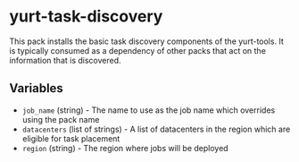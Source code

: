 # yurt-task-discovery

This pack installs the basic task discovery components of the
yurt-tools.  It is typically consumed as a dependency of other packs
that act on the information that is discovered.

## Variables

- `job_name` (string) - The name to use as the job name which overrides using
  the pack name
- `datacenters` (list of strings) - A list of datacenters in the region which
  are eligible for task placement
- `region` (string) - The region where jobs will be deployed
